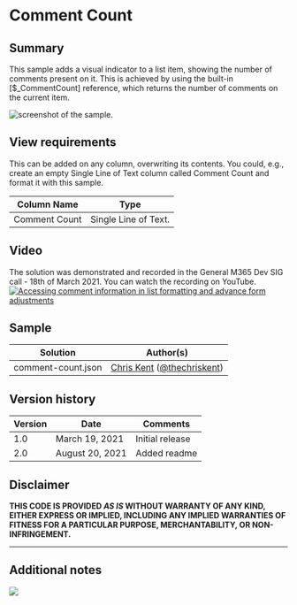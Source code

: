 # Comment Count

## Summary
This sample adds a visual indicator to a list item, showing the number of comments present on it. This is achieved by using the built-in [$_CommentCount] reference, which returns the number of comments on the current item.

![screenshot of the sample](./assets/screenshot.png).  

## View requirements
This can be added on any column, overwriting its contents. You could, e.g., create an empty Single Line of Text column called Comment Count and format it with this sample.

Column Name|Type
--------|---------
Comment Count  | Single Line of Text.

## Video

The solution was demonstrated and recorded in the General M365 Dev SIG call - 18th of March 2021. You can watch the recording on YouTube.
[![Accessing comment information in list formatting and advance form adjustments](https://img.youtube.com/vi/0X4AzvDDuIE/hqdefault.jpg)](https://youtu.be/0X4AzvDDuIE)

## Sample

Solution|Author(s)
--------|---------
comment-count.json | [Chris Kent](https://github.com/thechriskent) ([@thechriskent](https://twitter.com/thechriskent))

## Version history

Version|Date|Comments
-------|----|--------
1.0|March 19, 2021|Initial release
2.0|August 20, 2021|Added readme

## Disclaimer
**THIS CODE IS PROVIDED *AS IS* WITHOUT WARRANTY OF ANY KIND, EITHER EXPRESS OR IMPLIED, INCLUDING ANY IMPLIED WARRANTIES OF FITNESS FOR A PARTICULAR PURPOSE, MERCHANTABILITY, OR NON-INFRINGEMENT.**

---

## Additional notes

<img src="https://pnptelemetry.azurewebsites.net/list-formatting/column-samples/comment-count" />
